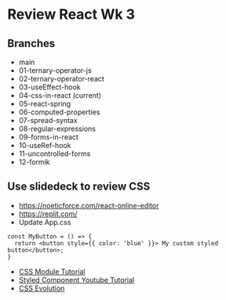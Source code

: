# Review React Wk 3

## Branches

- main
- 01-ternary-operator-js
- 02-ternary-operator-react
- 03-useEffect-hook
- 04-css-in-react (current)
- 05-react-spring
- 06-computed-properties
- 07-spread-syntax
- 08-regular-expressions
- 09-forms-in-react
- 10-useRef-hook
- 11-uncontrolled-forms
- 12-formik

## Use slidedeck to review CSS

- https://noeticforce.com/react-online-editor
- https://replit.com/
- Update App.css

```
const MyButton = () => {
  return <button style={{ color: 'blue' }}> My custom styled button</button>;
}
```

- [CSS Module Tutorial](https://blog.logrocket.com/a-deep-dive-into-css-modules/)
- [Styled Component Youtube Tutorial](https://www.youtube.com/watch?v=02zO0hZmwnw)
- [CSS Evolution](https://medium.com/@perezpriego7/css-evolution-from-css-sass-bem-css-modules-to-styled-components-d4c1da3a659b)
